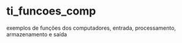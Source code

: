 # ti_funcoes_comp
exemplos de funções dos computadores, entrada, processamento, armazenamento e saída
